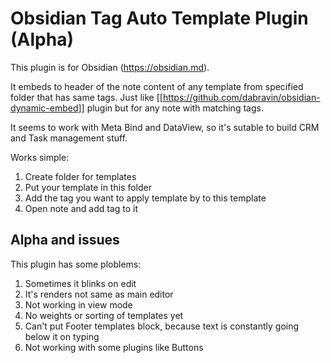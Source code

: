 # Obsidian Tag Auto Template Plugin (Alpha)

This plugin is for Obsidian (https://obsidian.md).

It embeds to header of the note content of any template from specified folder that has same tags. Just like [[https://github.com/dabravin/obsidian-dynamic-embed]] plugin but for any note with matching tags.

It seems to work with Meta Bind and DataView, so it's sutable to build CRM and Task management stuff. 

Works simple:
1) Create folder for templates
2) Put your template in this folder
3) Add the tag you want to apply template by to this template
4) Open note and add tag to it

## Alpha and issues

This plugin has some ploblems:
1) Sometimes it blinks on edit
2) It's renders not same as main editor
3) Not working in view mode
4) No weights or sorting of templates yet
5) Can't put Footer templates block, because text is constantly going below it on typing
6) Not working with some plugins like Buttons
